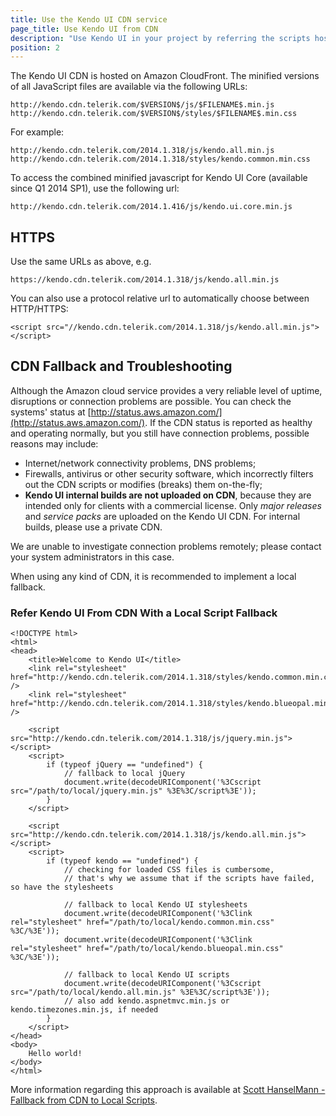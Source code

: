 ```yaml
---
title: Use the Kendo UI CDN service
page_title: Use Kendo UI from CDN
description: "Use Kendo UI in your project by referring the scripts hosted on the Kendo UI CDN"
position: 2
---
```


The Kendo UI CDN is hosted on Amazon CloudFront. The minified versions of all JavaScript files are available via the following URLs:

    http://kendo.cdn.telerik.com/$VERSION$/js/$FILENAME$.min.js
    http://kendo.cdn.telerik.com/$VERSION$/styles/$FILENAME$.min.css

For example:

    http://kendo.cdn.telerik.com/2014.1.318/js/kendo.all.min.js
    http://kendo.cdn.telerik.com/2014.1.318/styles/kendo.common.min.css

To access the combined minified javascript for Kendo UI Core (available since Q1 2014 SP1), use the following url:

    http://kendo.cdn.telerik.com/2014.1.416/js/kendo.ui.core.min.js

## HTTPS

Use the same URLs as above, e.g.

    https://kendo.cdn.telerik.com/2014.1.318/js/kendo.all.min.js

You can also use a protocol relative url to automatically choose between HTTP/HTTPS:

    <script src="//kendo.cdn.telerik.com/2014.1.318/js/kendo.all.min.js"></script>

## CDN Fallback and Troubleshooting

Although the Amazon cloud service provides a very reliable level of uptime, disruptions or connection problems are possible.
You can check the systems' status at [http://status.aws.amazon.com/](http://status.aws.amazon.com/). If the CDN status is reported as healthy and operating normally, but you still have connection problems,
possible reasons may include:

* Internet/network connectivity problems, DNS problems;
* Firewalls, antivirus or other security software, which incorrectly filters out the CDN scripts or modifies (breaks) them on-the-fly;
* **Kendo UI internal builds are not uploaded on CDN**, because they are intended only for clients with a commercial license. Only *major releases* and *service packs* are uploaded on the Kendo UI CDN. For internal builds, please use a private CDN.

We are unable to investigate connection problems remotely; please contact your system administrators in this case.

When using any kind of CDN, it is recommended to implement a local fallback.

### Refer Kendo UI From CDN With a Local Script Fallback

    <!DOCTYPE html>
    <html>
    <head>
        <title>Welcome to Kendo UI</title>
        <link rel="stylesheet" href="http://kendo.cdn.telerik.com/2014.1.318/styles/kendo.common.min.css" />
        <link rel="stylesheet" href="http://kendo.cdn.telerik.com/2014.1.318/styles/kendo.blueopal.min.css" />

        <script src="http://kendo.cdn.telerik.com/2014.1.318/js/jquery.min.js"></script>
        <script>
            if (typeof jQuery == "undefined") {
                // fallback to local jQuery
                document.write(decodeURIComponent('%3Cscript src="/path/to/local/jquery.min.js" %3E%3C/script%3E'));
            }
        </script>

        <script src="http://kendo.cdn.telerik.com/2014.1.318/js/kendo.all.min.js"></script>
        <script>
            if (typeof kendo == "undefined") {
                // checking for loaded CSS files is cumbersome,
                // that's why we assume that if the scripts have failed, so have the stylesheets

                // fallback to local Kendo UI stylesheets
                document.write(decodeURIComponent('%3Clink rel="stylesheet" href="/path/to/local/kendo.common.min.css" %3C/%3E'));
                document.write(decodeURIComponent('%3Clink rel="stylesheet" href="/path/to/local/kendo.blueopal.min.css" %3C/%3E'));

                // fallback to local Kendo UI scripts
                document.write(decodeURIComponent('%3Cscript src="/path/to/local/kendo.all.min.js" %3E%3C/script%3E'));
                // also add kendo.aspnetmvc.min.js or kendo.timezones.min.js, if needed
            }
        </script>
    </head>
    <body>
        Hello world!
    </body>
    </html>

More information regarding this approach is available at [Scott HanselMann - Fallback from CDN to Local Scripts](http://www.hanselman.com/blog/CDNsFailButYourScriptsDontHaveToFallbackFromCDNToLocalJQuery.aspx).
